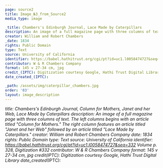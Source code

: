 ```yaml
---
page: source2
title: Image_№3_from_Source2
media_type: image

_title: Chambers's Edinburgh Journal, Lace Made by Caterpillars
description: An image of a full magazine page with three columns of text. The left columns begins with an article titled "Column for Mothers." The right column features an article titled "Janet and her Web" followed by an article titled "Lace Made by Caterpillars." 
creator: William and Robert Chambers
_date: 1834
rights: Public Domain
type: Text
source: University of California
identifier: https://babel.hathitrust.org/cgi/pt?id=uc1.l0058474727&seq=332 Volume p. 328, Digitization #332
contributor: W & R Chambers Company
format: 145 v 27-34 cm, jpg
credit_(IPTC): Digitization courtesy Google, Hathi Trust Digital Library
date_created_(IPTC):

_path: /assets/img/caterpillar_chambers.jpg
order: '03'
layout: image_description
---
```


_title: Chambers's Edinburgh Journal, Column for Mothers, Janet and her Web, Lace Made by Caterpillars
description: An image of a full magazine page with three columns of text. The left columns begins with an article titled "Column for Mothers." The right column features an article titled "Janet and her Web" followed by an article titled "Lace Made by Caterpillars." 
creator: William and Robert Chambers Company
_date: 1834
rights: Public Domain
type: Text
source: University of California
identifier: https://babel.hathitrust.org/cgi/pt?id=uc1.l0058474727&seq=332 Volume p. 328, Digitization #332
contributor: W & R Chambers Company
format: 145 v 27-34 cm, jpg
credit_(IPTC): Digitization courtesy Google, Hathi Trust Digital Library
date_created_(IPTC):

